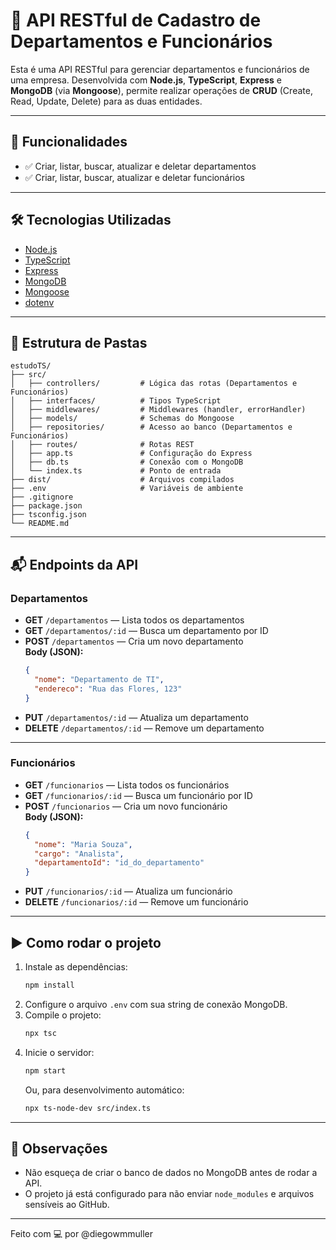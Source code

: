 # 🏢 API RESTful de Cadastro de Departamentos e Funcionários

Esta é uma API RESTful para gerenciar departamentos e funcionários de uma empresa. Desenvolvida com **Node.js**, **TypeScript**, **Express** e **MongoDB** (via **Mongoose**), permite realizar operações de **CRUD** (Create, Read, Update, Delete) para as duas entidades.

---

## 🚀 Funcionalidades

- ✅ Criar, listar, buscar, atualizar e deletar departamentos
- ✅ Criar, listar, buscar, atualizar e deletar funcionários

---

## 🛠️ Tecnologias Utilizadas

- [Node.js](https://nodejs.org/)
- [TypeScript](https://www.typescriptlang.org/)
- [Express](https://expressjs.com/)
- [MongoDB](https://www.mongodb.com/)
- [Mongoose](https://mongoosejs.com/)
- [dotenv](https://github.com/motdotla/dotenv)

---

## 📁 Estrutura de Pastas

```
estudoTS/
├── src/
│   ├── controllers/         # Lógica das rotas (Departamentos e Funcionários)
│   ├── interfaces/          # Tipos TypeScript
│   ├── middlewares/         # Middlewares (handler, errorHandler)
│   ├── models/              # Schemas do Mongoose
│   ├── repositories/        # Acesso ao banco (Departamentos e Funcionários)
│   ├── routes/              # Rotas REST
│   ├── app.ts               # Configuração do Express
│   ├── db.ts                # Conexão com o MongoDB
│   └── index.ts             # Ponto de entrada
├── dist/                    # Arquivos compilados
├── .env                     # Variáveis de ambiente
├── .gitignore
├── package.json
├── tsconfig.json
└── README.md
```

---

## 📬 Endpoints da API

### Departamentos

- **GET** `/departamentos` — Lista todos os departamentos
- **GET** `/departamentos/:id` — Busca um departamento por ID
- **POST** `/departamentos` — Cria um novo departamento  
  **Body (JSON):**
  ```json
  {
    "nome": "Departamento de TI",
    "endereco": "Rua das Flores, 123"
  }
  ```
- **PUT** `/departamentos/:id` — Atualiza um departamento
- **DELETE** `/departamentos/:id` — Remove um departamento

---

### Funcionários

- **GET** `/funcionarios` — Lista todos os funcionários
- **GET** `/funcionarios/:id` — Busca um funcionário por ID
- **POST** `/funcionarios` — Cria um novo funcionário  
  **Body (JSON):**
  ```json
  {
    "nome": "Maria Souza",
    "cargo": "Analista",
    "departamentoId": "id_do_departamento"
  }
  ```
- **PUT** `/funcionarios/:id` — Atualiza um funcionário
- **DELETE** `/funcionarios/:id` — Remove um funcionário

---

## ▶️ Como rodar o projeto

1. Instale as dependências:
   ```bash
   npm install
   ```
2. Configure o arquivo `.env` com sua string de conexão MongoDB.
3. Compile o projeto:
   ```bash
   npx tsc
   ```
4. Inicie o servidor:
   ```bash
   npm start
   ```
   Ou, para desenvolvimento automático:
   ```bash
   npx ts-node-dev src/index.ts
   ```

---

## 📝 Observações

- Não esqueça de criar o banco de dados no MongoDB antes de rodar a API.
- O projeto já está configurado para não enviar `node_modules` e arquivos sensíveis ao GitHub.

---

Feito com 💻 por @diegowmmuller
